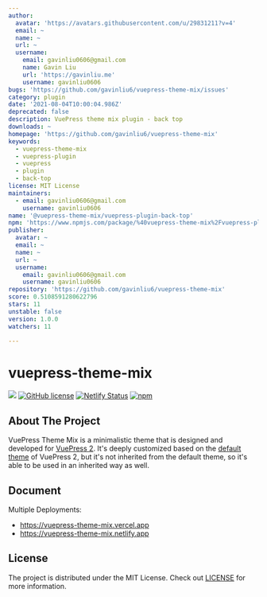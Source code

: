 ```yaml
---
author:
  avatar: 'https://avatars.githubusercontent.com/u/29831211?v=4'
  email: ~
  name: ~
  url: ~
  username:
    email: gavinliu0606@gmail.com
    name: Gavin Liu
    url: 'https://gavinliu.me'
    username: gavinliu0606
bugs: 'https://github.com/gavinliu6/vuepress-theme-mix/issues'
category: plugin
date: '2021-08-04T10:00:04.986Z'
deprecated: false
description: VuePress theme mix plugin - back top
downloads: ~
homepage: 'https://github.com/gavinliu6/vuepress-theme-mix'
keywords:
  - vuepress-theme-mix
  - vuepress-plugin
  - vuepress
  - plugin
  - back-top
license: MIT License
maintainers:
  - email: gavinliu0606@gmail.com
    username: gavinliu0606
name: '@vuepress-theme-mix/vuepress-plugin-back-top'
npm: 'https://www.npmjs.com/package/%40vuepress-theme-mix%2Fvuepress-plugin-back-top'
publisher:
  avatar: ~
  email: ~
  name: ~
  url: ~
  username:
    email: gavinliu0606@gmail.com
    username: gavinliu0606
repository: 'https://github.com/gavinliu6/vuepress-theme-mix'
score: 0.5108591280622796
stars: 11
unstable: false
version: 1.0.0
watchers: 11

---
```


# vuepress-theme-mix

[![](https://img.shields.io/badge/vuepress-next-blue)](https://v2.vuepress.vuejs.org)
[![GitHub license](https://img.shields.io/github/license/gavinliu6/vuepress-theme-mix)](https://github.com/gavinliu6/vuepress-theme-mix)
[![Netlify Status](https://api.netlify.com/api/v1/badges/1c7f6ca5-685b-463c-ab12-66b4d89c2eb7/deploy-status)](https://app.netlify.com/sites/vuepress-theme-mix/deploys)
[![npm](https://img.shields.io/npm/dt/vuepress-theme-mix)](https://www.npmjs.com/package/vuepress-theme-mix)

## About The Project

VuePress Theme Mix is a minimalistic theme that is designed and developed for [VuePress 2](https://v2.vuepress.vuejs.org/). It's deeply customized based on the [default theme](https://github.com/vuepress/vuepress-next/tree/main/packages/@vuepress/theme-default) of VuePress 2, but it's not inherited from the default theme, so it's able to be used in an inherited way as well.

## Document

Multiple Deployments:

- https://vuepress-theme-mix.vercel.app
- https://vuepress-theme-mix.netlify.app

## License

The project is distributed under the MIT License. Check out [LICENSE](https://github.com/vuepress/vuepress-theme-mix/blob/main/LICENSE) for more information.
